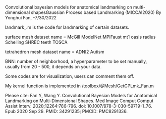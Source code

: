 Convolutional bayesian models for anatomical landmarking on multi-dimensional shapesGaussian Process based Landmarking (MICCAI2020)
By Yonghui Fan, -7/30/2022

landmark_<dataset name>.m is the code for landmarking of certain datasets.

surface mesh dataset name = 	McGill
								ModelNet
								MPIFaust
								mt1
								oasis
								radius
								Schelling
								SHREC
								teeth
								TOSCA

tetrahedron mesh dataset name =     ADNI2
									Autism

BNN: number of neighborhood, a hyperparameter to be set manually, usually from 20 - 500, it depends on your data.

Some codes are for visualization, users can comment them off.

My kernel function is implemented in /toolbox/@Mesh/GetGPLmk_Fan.m 

Please cite:
Fan Y, Wang Y. Convolutional Bayesian Models for Anatomical Landmarking on Multi-Dimensional Shapes. Med Image Comput Comput Assist Interv. 2020;12264:786-796. doi: 10.1007/978-3-030-59719-1_76. Epub 2020 Sep 29. PMID: 34291235; PMCID: PMC8291336.
